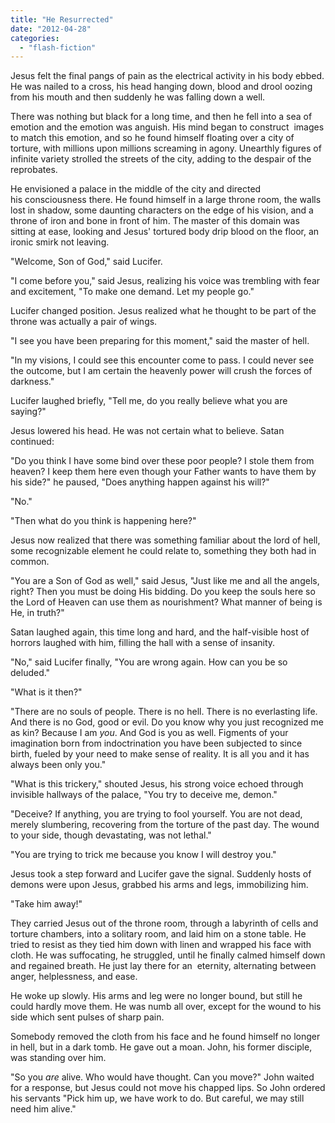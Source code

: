 ```yaml
---
title: "He Resurrected"
date: "2012-04-28"
categories: 
  - "flash-fiction"
---
```


Jesus felt the final pangs of pain as the electrical activity in his body ebbed. He was nailed to a cross, his head hanging down, blood and drool oozing from his mouth and then suddenly he was falling down a well.

There was nothing but black for a long time, and then he fell into a sea of emotion and the emotion was anguish. His mind began to construct  images to match this emotion, and so he found himself floating over a city of torture, with millions upon millions screaming in agony. Unearthly figures of infinite variety strolled the streets of the city, adding to the despair of the reprobates.

He envisioned a palace in the middle of the city and directed his consciousness there. He found himself in a large throne room, the walls lost in shadow, some daunting characters on the edge of his vision, and a throne of iron and bone in front of him. The master of this domain was sitting at ease, looking and Jesus' tortured body drip blood on the floor, an ironic smirk not leaving.

"Welcome, Son of God," said Lucifer.

"I come before you," said Jesus, realizing his voice was trembling with fear and excitement, "To make one demand. Let my people go."

Lucifer changed position. Jesus realized what he thought to be part of the throne was actually a pair of wings.

"I see you have been preparing for this moment," said the master of hell.

"In my visions, I could see this encounter come to pass. I could never see the outcome, but I am certain the heavenly power will crush the forces of darkness."

Lucifer laughed briefly, "Tell me, do you really believe what you are saying?"

Jesus lowered his head. He was not certain what to believe. Satan continued:

"Do you think I have some bind over these poor people? I stole them from heaven? I keep them here even though your Father wants to have them by his side?" he paused, "Does anything happen against his will?"

"No."

"Then what do you think is happening here?"

Jesus now realized that there was something familiar about the lord of hell, some recognizable element he could relate to, something they both had in common.

"You are a Son of God as well," said Jesus, "Just like me and all the angels, right? Then you must be doing His bidding. Do you keep the souls here so the Lord of Heaven can use them as nourishment? What manner of being is He, in truth?"

Satan laughed again, this time long and hard, and the half-visible host of horrors laughed with him, filling the hall with a sense of insanity.

"No," said Lucifer finally, "You are wrong again. How can you be so deluded."

"What is it then?"

"There are no souls of people. There is no hell. There is no everlasting life. And there is no God, good or evil. Do you know why you just recognized me as kin? Because I am _you_. And God is you as well. Figments of your imagination born from indoctrination you have been subjected to since birth, fueled by your need to make sense of reality. It is all you and it has always been only you."

"What is this trickery," shouted Jesus, his strong voice echoed through invisible hallways of the palace, "You try to deceive me, demon."

"Deceive? If anything, you are trying to fool yourself. You are not dead, merely slumbering, recovering from the torture of the past day. The wound to your side, though devastating, was not lethal."

"You are trying to trick me because you know I will destroy you."

Jesus took a step forward and Lucifer gave the signal. Suddenly hosts of demons were upon Jesus, grabbed his arms and legs, immobilizing him.

"Take him away!"

They carried Jesus out of the throne room, through a labyrinth of cells and torture chambers, into a solitary room, and laid him on a stone table. He tried to resist as they tied him down with linen and wrapped his face with cloth. He was suffocating, he struggled, until he finally calmed himself down and regained breath. He just lay there for an  eternity, alternating between anger, helplessness, and ease.

He woke up slowly. His arms and leg were no longer bound, but still he could hardly move them. He was numb all over, except for the wound to his side which sent pulses of sharp pain.

Somebody removed the cloth from his face and he found himself no longer in hell, but in a dark tomb. He gave out a moan. John, his former disciple, was standing over him.

"So you _are_ alive. Who would have thought. Can you move?" John waited for a response, but Jesus could not move his chapped lips. So John ordered his servants "Pick him up, we have work to do. But careful, we may still need him alive."
